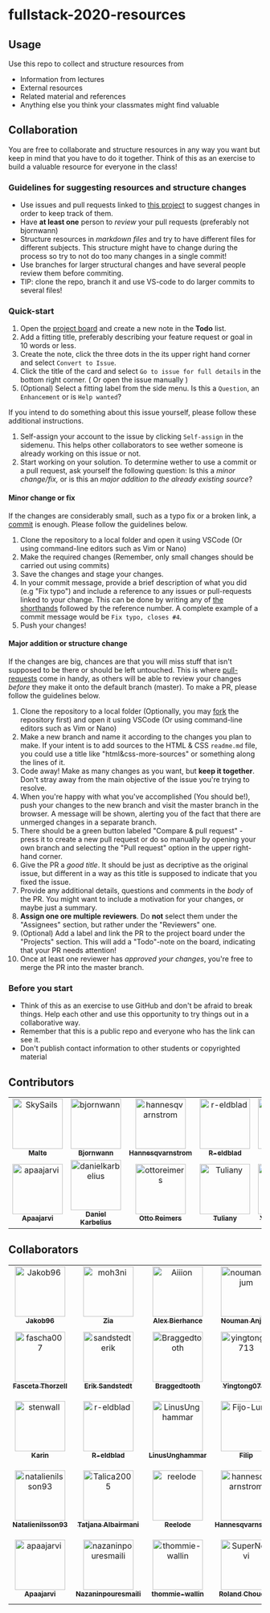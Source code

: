 # fullstack-2020-resources

## Usage

Use this repo to collect and structure resources from

- Information from lectures
- External resources
- Related material and references
- Anything else you think your classmates might find valuable

## Collaboration

You are free to collaborate and structure resources in any way you want but keep in mind that you have to do it together. Think of this as an exercise to build a valuable resource for everyone in the class!

### Guidelines for suggesting resources and structure changes

- Use issues and pull requests linked to [this project](https://github.com/bjornwann/fullstack-2020-resources/projects/1) to suggest changes in order to keep track of them.
- Have **at least one** person to _review_ your pull requests (preferably not bjornwann)
- Structure resources in _markdown files_ and try to have different files for different subjects. This structure might have to change during the process so try to not do too many changes in a single commit!
- Use branches for larger structural changes and have several people review them before commiting.
- TIP: clone the repo, branch it and use VS-code to do larger commits to several files!

### Quick-start

1. Open the [project board](https://github.com/bjornwann/fullstack-2020-resources/projects/1) and create a new note in the **Todo** list.
2. Add a fitting title, preferably describing your feature request or goal in 10 words or less.
3. Create the note, click the three dots in the its upper right hand corner and select `Convert to Issue`.
4. Click the title of the card and select `Go to issue for full details` in the bottom right corner. ( Or open the issue manually )
5. (Optional) Select a fitting label from the side menu. Is this a `Question`, an `Enhancement` or is `Help wanted`?

If you intend to do something about this issue yourself, please follow these additional instructions.

1. Self-assign your account to the issue by clicking `Self-assign` in the sidemenu. This helps other collaborators to see wether someone is already working on this issue or not.
2. Start working on your solution. To determine wether to use a commit or a pull request, ask yourself the following question: Is this a _minor change/fix,_ or is this an _major addition to the already existing source_?

#### Minor change or fix

If the changes are considerably small, such as a typo fix or a broken link, a [commit](https://www.atlassian.com/git/tutorials/saving-changes/git-commit) is enough. Please follow the guidelines below.

1. Clone the repository to a local folder and open it using VSCode (Or using command-line editors such as Vim or Nano)
2. Make the required changes (Remember, only small changes should be carried out using commits)
3. Save the changes and stage your changes.
4. In your commit message, provide a brief description of what you did (e.g "Fix typo") and include a reference to any issues or pull-requests linked to your change. This can be done by writing any of [the shorthands](https://docs.github.com/en/enterprise/2.16/user/github/managing-your-work-on-github/closing-issues-using-keywords) followed by the reference number. A complete example of a commit message would be `Fix typo, closes #4`.
5. Push your changes!

#### Major addition or structure change

If the changes are big, chances are that you will miss stuff that isn't supposed to be there or should be left untouched. This is where [pull-requests](https://docs.github.com/en/free-pro-team@latest/github/collaborating-with-issues-and-pull-requests/about-pull-requests) come in handy, as others will be able to review your changes _before_ they make it onto the default branch (master).
To make a PR, please follow the guidelines below.

1. Clone the repository to a local folder (Optionally, you may [fork](https://docs.github.com/en/free-pro-team@latest/github/getting-started-with-github/fork-a-repo) the repository first) and open it using VSCode (Or using command-line editors such as Vim or Nano)
2. Make a new branch and name it according to the changes you plan to make. If your intent is to add sources to the HTML & CSS `readme.md` file, you could use a title like "html&css-more-sources" or something along the lines of it.
3. Code away! Make as many changes as you want, but **keep it together**. Don't stray away from the main objective of the issue you're trying to resolve.
4. When you're happy with what you've accomplished (You should be!), push your changes to the new branch and visit the master branch in the browser. A message will be shown, alerting you of the fact that there are unmerged changes in a separate branch.
5. There should be a green button labeled "Compare & pull request" - press it to create a new pull request or do so manually by opening your own branch and selecting the "Pull request" option in the upper right-hand corner.
6. Give the PR a _good title_. It should be just as decriptive as the original issue, but different in a way as this title is supposed to indicate that you fixed the issue.
7. Provide any additional details, questions and comments in the _body_ of the PR. You might want to include a motivation for your changes, or maybe just a summary.
8. **Assign one ore multiple reviewers**. Do **not** select them under the "Assignees" section, but rather under the "Reviewers" one.
9. (Optional) Add a label and link the PR to the project board under the "Projects" section. This will add a "Todo"-note on the board, indicating that your PR needs attention!
10. Once at least one reviewer has _approved your changes_, you're free to merge the PR into the master branch.

### Before you start

- Think of this as an exercise to use GitHub and don't be afraid to break things. Help each other and use this opportunity to try things out in a collaborative way.
- Remember that this is a public repo and everyone who has the link can see it.
- Don't publish contact information to other students or copyrighted material

## Contributors

<!-- readme: contributors -start --> 
<table>
<tr>
    <td align="center">
        <a href="https://github.com/SkySails">
            <img src="https://avatars3.githubusercontent.com/u/46646495?v=4" width="100;" alt="SkySails"/>
            <br />
            <sub><b>Malte</b></sub>
        </a>
    </td>
    <td align="center">
        <a href="https://github.com/bjornwann">
            <img src="https://avatars1.githubusercontent.com/u/41453215?v=4" width="100;" alt="bjornwann"/>
            <br />
            <sub><b>Bjornwann</b></sub>
        </a>
    </td>
    <td align="center">
        <a href="https://github.com/hannesqvarnstrom">
            <img src="https://avatars1.githubusercontent.com/u/70695417?v=4" width="100;" alt="hannesqvarnstrom"/>
            <br />
            <sub><b>Hannesqvarnstrom</b></sub>
        </a>
    </td>
    <td align="center">
        <a href="https://github.com/r-eldblad">
            <img src="https://avatars3.githubusercontent.com/u/68613288?v=4" width="100;" alt="r-eldblad"/>
            <br />
            <sub><b>R-eldblad</b></sub>
        </a>
    </td>
    <td align="center">
        <a href="https://github.com/Fijo-Lurk">
            <img src="https://avatars2.githubusercontent.com/u/70694476?v=4" width="100;" alt="Fijo-Lurk"/>
            <br />
            <sub><b>Filip</b></sub>
        </a>
    </td>
    <td align="center">
        <a href="https://github.com/EnzoBomark">
            <img src="https://avatars3.githubusercontent.com/u/71819938?v=4" width="100;" alt="EnzoBomark"/>
            <br />
            <sub><b>EnzoBomark</b></sub>
        </a>
    </td></tr>
<tr>
    <td align="center">
        <a href="https://github.com/apaajarvi">
            <img src="https://avatars3.githubusercontent.com/u/70699418?v=4" width="100;" alt="apaajarvi"/>
            <br />
            <sub><b>Apaajarvi</b></sub>
        </a>
    </td>
    <td align="center">
        <a href="https://github.com/danielkarbelius">
            <img src="https://avatars2.githubusercontent.com/u/70699411?v=4" width="100;" alt="danielkarbelius"/>
            <br />
            <sub><b>Daniel Karbelius</b></sub>
        </a>
    </td>
    <td align="center">
        <a href="https://github.com/ottoreimers">
            <img src="https://avatars3.githubusercontent.com/u/70694917?v=4" width="100;" alt="ottoreimers"/>
            <br />
            <sub><b>Otto Reimers</b></sub>
        </a>
    </td>
    <td align="center">
        <a href="https://github.com/Tuliany">
            <img src="https://avatars2.githubusercontent.com/u/57564014?v=4" width="100;" alt="Tuliany"/>
            <br />
            <sub><b>Tuliany</b></sub>
        </a>
    </td>
    <td align="center">
        <a href="https://github.com/yingtong0713">
            <img src="https://avatars3.githubusercontent.com/u/58979033?v=4" width="100;" alt="yingtong0713"/>
            <br />
            <sub><b>Yingtong0713</b></sub>
        </a>
    </td>
    <td align="center">
        <a href="https://github.com/johanneslepsius">
            <img src="https://avatars1.githubusercontent.com/u/71836188?v=4" width="100;" alt="johanneslepsius"/>
            <br />
            <sub><b>Johanneslepsius</b></sub>
        </a>
    </td></tr>
</table>
<!-- readme: contributors -end -->

## Collaborators

<!-- readme: collaborators -start --> 
<table>
<tr>
    <td align="center">
        <a href="https://github.com/Jakob96">
            <img src="https://avatars2.githubusercontent.com/u/12053299?v=4" width="100;" alt="Jakob96"/>
            <br />
            <sub><b>Jakob96</b></sub>
        </a>
    </td>
    <td align="center">
        <a href="https://github.com/moh3ni">
            <img src="https://avatars0.githubusercontent.com/u/12123530?v=4" width="100;" alt="moh3ni"/>
            <br />
            <sub><b>Zia</b></sub>
        </a>
    </td>
    <td align="center">
        <a href="https://github.com/Aiiion">
            <img src="https://avatars2.githubusercontent.com/u/21305517?v=4" width="100;" alt="Aiiion"/>
            <br />
            <sub><b>Alex Bierhance</b></sub>
        </a>
    </td>
    <td align="center">
        <a href="https://github.com/noumananjum">
            <img src="https://avatars1.githubusercontent.com/u/36538028?v=4" width="100;" alt="noumananjum"/>
            <br />
            <sub><b>Nouman Anjum</b></sub>
        </a>
    </td>
    <td align="center">
        <a href="https://github.com/bjornwann">
            <img src="https://avatars1.githubusercontent.com/u/41453215?v=4" width="100;" alt="bjornwann"/>
            <br />
            <sub><b>Bjornwann</b></sub>
        </a>
    </td>
    <td align="center">
        <a href="https://github.com/SkySails">
            <img src="https://avatars3.githubusercontent.com/u/46646495?v=4" width="100;" alt="SkySails"/>
            <br />
            <sub><b>Malte</b></sub>
        </a>
    </td></tr>
<tr>
    <td align="center">
        <a href="https://github.com/fascha007">
            <img src="https://avatars0.githubusercontent.com/u/49960705?v=4" width="100;" alt="fascha007"/>
            <br />
            <sub><b>Fasceta Thorzell</b></sub>
        </a>
    </td>
    <td align="center">
        <a href="https://github.com/sandstedterik">
            <img src="https://avatars1.githubusercontent.com/u/52541481?v=4" width="100;" alt="sandstedterik"/>
            <br />
            <sub><b>Erik Sandstedt</b></sub>
        </a>
    </td>
    <td align="center">
        <a href="https://github.com/Braggedtooth">
            <img src="https://avatars2.githubusercontent.com/u/54339202?v=4" width="100;" alt="Braggedtooth"/>
            <br />
            <sub><b>Braggedtooth</b></sub>
        </a>
    </td>
    <td align="center">
        <a href="https://github.com/yingtong0713">
            <img src="https://avatars3.githubusercontent.com/u/58979033?v=4" width="100;" alt="yingtong0713"/>
            <br />
            <sub><b>Yingtong0713</b></sub>
        </a>
    </td>
    <td align="center">
        <a href="https://github.com/murtazaIO">
            <img src="https://avatars1.githubusercontent.com/u/62187610?v=4" width="100;" alt="murtazaIO"/>
            <br />
            <sub><b>Murtaza Mohseni</b></sub>
        </a>
    </td>
    <td align="center">
        <a href="https://github.com/joshuaniixon">
            <img src="https://avatars3.githubusercontent.com/u/66698079?v=4" width="100;" alt="joshuaniixon"/>
            <br />
            <sub><b>Joshuaniixon</b></sub>
        </a>
    </td></tr>
<tr>
    <td align="center">
        <a href="https://github.com/stenwall">
            <img src="https://avatars0.githubusercontent.com/u/66753700?v=4" width="100;" alt="stenwall"/>
            <br />
            <sub><b>Karin</b></sub>
        </a>
    </td>
    <td align="center">
        <a href="https://github.com/r-eldblad">
            <img src="https://avatars3.githubusercontent.com/u/68613288?v=4" width="100;" alt="r-eldblad"/>
            <br />
            <sub><b>R-eldblad</b></sub>
        </a>
    </td>
    <td align="center">
        <a href="https://github.com/LinusUnghammar">
            <img src="https://avatars1.githubusercontent.com/u/70320500?v=4" width="100;" alt="LinusUnghammar"/>
            <br />
            <sub><b>LinusUnghammar</b></sub>
        </a>
    </td>
    <td align="center">
        <a href="https://github.com/Fijo-Lurk">
            <img src="https://avatars2.githubusercontent.com/u/70694476?v=4" width="100;" alt="Fijo-Lurk"/>
            <br />
            <sub><b>Filip</b></sub>
        </a>
    </td>
    <td align="center">
        <a href="https://github.com/ottoreimers">
            <img src="https://avatars3.githubusercontent.com/u/70694917?v=4" width="100;" alt="ottoreimers"/>
            <br />
            <sub><b>Otto Reimers</b></sub>
        </a>
    </td>
    <td align="center">
        <a href="https://github.com/pernilla-hallgren">
            <img src="https://avatars3.githubusercontent.com/u/70695214?v=4" width="100;" alt="pernilla-hallgren"/>
            <br />
            <sub><b>Pernilla-hallgren</b></sub>
        </a>
    </td></tr>
<tr>
    <td align="center">
        <a href="https://github.com/natalienilsson93">
            <img src="https://avatars3.githubusercontent.com/u/70695262?v=4" width="100;" alt="natalienilsson93"/>
            <br />
            <sub><b>Natalienilsson93</b></sub>
        </a>
    </td>
    <td align="center">
        <a href="https://github.com/Talica2005">
            <img src="https://avatars2.githubusercontent.com/u/70695294?v=4" width="100;" alt="Talica2005"/>
            <br />
            <sub><b>Tatjana Albairmani</b></sub>
        </a>
    </td>
    <td align="center">
        <a href="https://github.com/reelode">
            <img src="https://avatars3.githubusercontent.com/u/70695363?v=4" width="100;" alt="reelode"/>
            <br />
            <sub><b>Reelode</b></sub>
        </a>
    </td>
    <td align="center">
        <a href="https://github.com/hannesqvarnstrom">
            <img src="https://avatars1.githubusercontent.com/u/70695417?v=4" width="100;" alt="hannesqvarnstrom"/>
            <br />
            <sub><b>Hannesqvarnstrom</b></sub>
        </a>
    </td>
    <td align="center">
        <a href="https://github.com/jamil-source">
            <img src="https://avatars0.githubusercontent.com/u/70698047?v=4" width="100;" alt="jamil-source"/>
            <br />
            <sub><b>Jamil-source</b></sub>
        </a>
    </td>
    <td align="center">
        <a href="https://github.com/danielkarbelius">
            <img src="https://avatars2.githubusercontent.com/u/70699411?v=4" width="100;" alt="danielkarbelius"/>
            <br />
            <sub><b>Daniel Karbelius</b></sub>
        </a>
    </td></tr>
<tr>
    <td align="center">
        <a href="https://github.com/apaajarvi">
            <img src="https://avatars3.githubusercontent.com/u/70699418?v=4" width="100;" alt="apaajarvi"/>
            <br />
            <sub><b>Apaajarvi</b></sub>
        </a>
    </td>
    <td align="center">
        <a href="https://github.com/nazaninpouresmaili">
            <img src="https://avatars0.githubusercontent.com/u/70700130?v=4" width="100;" alt="nazaninpouresmaili"/>
            <br />
            <sub><b>Nazaninpouresmaili</b></sub>
        </a>
    </td>
    <td align="center">
        <a href="https://github.com/thommie-wallin">
            <img src="https://avatars0.githubusercontent.com/u/70706437?v=4" width="100;" alt="thommie-wallin"/>
            <br />
            <sub><b>thommie-wallin</b></sub>
        </a>
    </td>
    <td align="center">
        <a href="https://github.com/SuperNorvi">
            <img src="https://avatars2.githubusercontent.com/u/70971745?v=4" width="100;" alt="SuperNorvi"/>
            <br />
            <sub><b>Roland Choueiry</b></sub>
        </a>
    </td>
    <td align="center">
        <a href="https://github.com/EnzoBomark">
            <img src="https://avatars3.githubusercontent.com/u/71819938?v=4" width="100;" alt="EnzoBomark"/>
            <br />
            <sub><b>EnzoBomark</b></sub>
        </a>
    </td>
    <td align="center">
        <a href="https://github.com/katepettersson">
            <img src="https://avatars2.githubusercontent.com/u/71820025?v=4" width="100;" alt="katepettersson"/>
            <br />
            <sub><b>Kate Pettersson</b></sub>
        </a>
    </td></tr>
</table>
<!-- readme: collaborators -end -->
